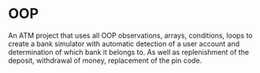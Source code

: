 # OOP
An ATM project that uses all OOP observations, arrays, conditions, loops to create a bank simulator with automatic detection of 
a user account and determination of which bank it belongs to. As well as replenishment of the deposit, withdrawal of money, replacement of the pin code.
